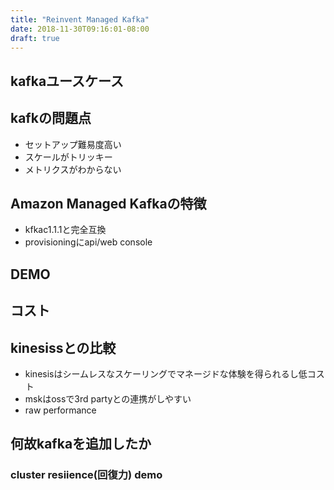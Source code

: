```yaml
---
title: "Reinvent Managed Kafka"
date: 2018-11-30T09:16:01-08:00
draft: true
---
```



## kafkaユースケース

## kafkの問題点
* セットアップ難易度高い
* スケールがトリッキー
* メトリクスがわからない

## Amazon Managed Kafkaの特徴
* kfkac1.1.1と完全互換
* provisioningにapi/web console

## DEMO

## コスト

## kinesissとの比較
* kinesisはシームレスなスケーリングでマネージドな体験を得られるし低コスト
* mskはossで3rd partyとの連携がしやすい
* raw performance

## 何故kafkaを追加したか

### cluster resiience(回復力) demo



